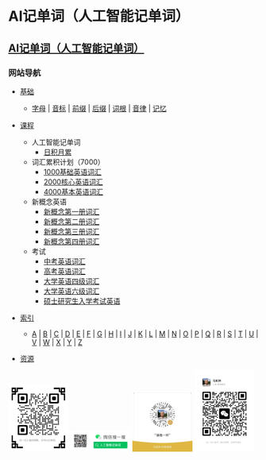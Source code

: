 # AI记单词（人工智能记单词）

## [AI记单词（人工智能记单词）](https://www.xianglesong.com)

### 网站导航

* [基础](/课程/基础/README.md)
  * [字母](/课程/基础/字母/README.md) | [音标](/课程/基础/音标/README.md) | [前缀](/课程/基础/前缀/README.md) | [后缀](/课程/基础/后缀/README.md) | [词根](/课程/基础/词根/README.md) | [音律](/课程/基础/音律/README.md) | [记忆](/课程/基础/记忆/README.md)

* [课程](/课程/README.md)
  * 人工智能记单词
    * [日积月累](/课程/日积月累/README.md)
  * 词汇累积计划（7000）
    * [1000基础英语词汇](/课程/词汇累积计划/1000基础英语词汇/README.md)
    * [2000核心英语词汇](/课程/词汇累积计划/2000核心英语词汇/README.md)
    * [4000基本英语词汇](/课程/词汇累积计划/4000基本英语词汇/README.md)
  * 新概念英语
    * [新概念第一册词汇](/课程/新概念英语/新概念英语第一册/新概念英语第一册词汇/README.md)
    * [新概念第二册词汇](/课程/新概念英语/新概念英语第二册/新概念英语第二册词汇/README.md)
    * [新概念第三册词汇](/课程/新概念英语/新概念英语第三册/新概念英语第三册词汇/README.md)
    * [新概念第四册词汇](/课程/新概念英语/新概念英语第四册/新概念英语第四册词汇/README.md)
  * 考试
    * [中考英语词汇](/课程/中考/中考英语/中考英语词汇/README.md)
    * [高考英语词汇](/课程/高考/高考英语/高考英语词汇/README.md)
    * [大学英语四级词汇](/课程/大学英语四级/大学英语四级词汇/README.md)
    * [大学英语六级词汇](/课程/大学英语六级/大学英语六级词汇/README.md)
    * [硕士研究生入学考试英语](/课程/考研/硕士研究生入学考试词汇/README.md)

* [索引](/课程/单词/README.md)
  * [A](/课程/单词/A/README.md) | [B](/课程/单词/B/README.md) | [C](/课程/单词/C/README.md) | [D](/课程/单词/D/README.md) | [E](/课程/单词/E/README.md) | [F](/课程/单词/F/README.md) | [G](/课程/单词/G/README.md) | [H](/课程/单词/H/README.md) | [I](/课程/单词/I/README.md) | [J](/课程/单词/J/README.md) | [K](/课程/单词/K/README.md) | [L](/课程/单词/L/README.md) | [M](/课程/单词/M/README.md) | [N](/课程/单词/N/README.md) | [O](/课程/单词/O/README.md) | [P](/课程/单词/P/README.md) | [Q](/课程/单词/Q/README.md) | [R](/课程/单词/R/README.md) | [S](/课程/单词/S/README.md) | [T](/课程/单词/T/README.md) | [U](/课程/单词/U/README.md) | [V](/课程/单词/V/README.md) | [W](/课程/单词/W/README.md) | [X](/课程/单词/X/README.md) | [Y](/课程/单词/Y/README.md) | [Z](/课程/单词/Z/README.md)

* [资源](/资源/README.md)

<img src="images/xianglesong.png" width="24%" alt="AI记单词网址"/>
<img src="images/wx_word_sub.png" width="24%" alt="AI记单词微信公众号"/>
<img src="images/wx_bonus.jpeg" width="24%" alt="请喝一杯"/>
<img src="images/wx_marulin.jpeg" width="24%" alt="马如林的微信"/>

